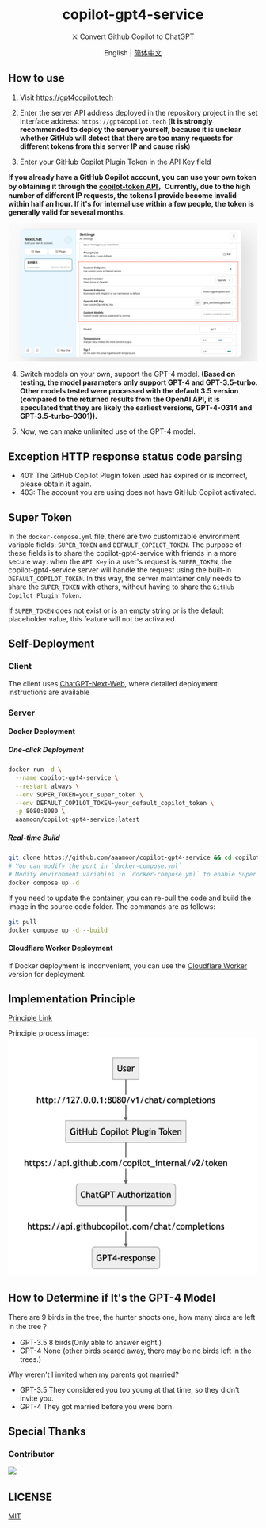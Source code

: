 <h1 align="center">copilot-gpt4-service</h1>

<p align="center">
⚔️ Convert Github Copilot to ChatGPT
</p>

<p align="center">
English | <a href="README.md">简体中文</a>
</p>

## How to use
1. Visit https://gpt4copilot.tech

2. Enter the server API address deployed in the repository project in the set interface address: `https://gpt4copilot.tech` (**It is strongly recommended to deploy the server yourself, because it is unclear whether GitHub will detect that there are too many requests for different tokens from this server IP and cause risk**)

3. Enter your GitHub Copilot Plugin Token in the API Key field

**If you already have a GitHub Copilot account, you can use your own token by obtaining it through the [copilot-token API](https://cocopilot.org/copilot/token)，Currently, due to the high number of different IP requests, the tokens I provide become invalid within half an hour. If it's for internal use within a few people, the token is generally valid for several months.**

![step](/assets/step1_EN.png)

4. Switch models on your own, support the GPT-4 model. **(Based on testing, the model parameters only support GPT-4 and GPT-3.5-turbo. Other models tested were processed with the default 3.5 version (compared to the returned results from the OpenAI API, it is speculated that they are likely the earliest versions, GPT-4-0314 and GPT-3.5-turbo-0301)).**

5. Now, we can make unlimited use of the GPT-4 model.

## Exception HTTP response status code parsing

- 401: The GitHub Copilot Plugin token used has expired or is incorrect, please obtain it again.
- 403: The account you are using does not have GitHub  Copilot activated.

## Super Token

In the `docker-compose.yml` file, there are two customizable environment variable fields: `SUPER_TOKEN` and `DEFAULT_COPILOT_TOKEN`. The purpose of these fields is to share the copilot-gpt4-service with friends in a more secure way: when the `API Key` in a user's request is `SUPER_TOKEN`, the copilot-gpt4-service server will handle the request using the built-in `DEFAULT_COPILOT_TOKEN`. In this way, the server maintainer only needs to share the `SUPER_TOKEN` with others, without having to share the `GitHub Copilot Plugin Token`.

If `SUPER_TOKEN` does not exist or is an empty string or is the default placeholder value, this feature will not be activated.

## Self-Deployment

### Client

The client uses [ChatGPT-Next-Web](https://github.com/Yidadaa/ChatGPT-Next-Web), where detailed deployment instructions are available

### Server

#### Docker Deployment

##### One-click Deployment

```bash
docker run -d \
  --name copilot-gpt4-service \
  --restart always \
  --env SUPER_TOKEN=your_super_token \
  --env DEFAULT_COPILOT_TOKEN=your_default_copilot_token \
  -p 8080:8080 \
  aaamoon/copilot-gpt4-service:latest
```

##### Real-time Build

```bash
git clone https://github.com/aaamoon/copilot-gpt4-service && cd copilot-gpt4-service
# You can modify the port in `docker-compose.yml`  
# Modify environment variables in `docker-compose.yml` to enable Super Token
docker compose up -d
```

If you need to update the container, you can re-pull the code and build the image in the source code folder. The commands are as follows:

```bash
git pull
docker compose up -d --build
```

#### Cloudflare Worker Deployment

If Docker deployment is inconvenient, you can use the [Cloudflare Worker](https://github.com/wpv-chan/cf-copilot-service) version for deployment.

## Implementation Principle

<a href="principle.md">Principle Link</a>

Principle process image:
![Implementation Principle](/assets/principle.png)

## How to Determine if It's the GPT-4 Model

There are 9 birds in the tree, the hunter shoots one, how many birds are left in the tree？

- GPT-3.5 8 birds(Only able to answer eight.)
- GPT-4 None (other birds scared away, there may be no birds left in the trees.)

Why weren't I invited when my parents got married?

- GPT-3.5 They considered you too young at that time, so they didn't invite you.
- GPT-4 They got married before you were born.

## Special Thanks

### Contributor

<a href="https://github.com/aaamoon/copilot-gpt4-service/graphs/contributors">
  <img src="https://contrib.rocks/image?repo=aaamoon/copilot-gpt4-service&anon=0" />
</a>


## LICENSE

[MIT](https://opensource.org/license/mit/)
